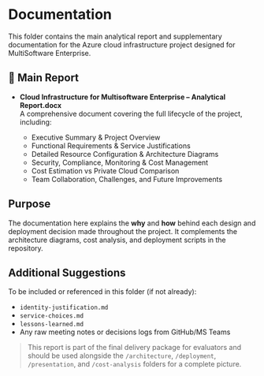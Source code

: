 # Documentation

This folder contains the main analytical report and supplementary documentation for the Azure cloud infrastructure project designed for MultiSoftware Enterprise.

## 📄 Main Report

- **Cloud Infrastructure for Multisoftware Enterprise – Analytical Report.docx**  
  A comprehensive document covering the full lifecycle of the project, including:

  - Executive Summary & Project Overview
  - Functional Requirements & Service Justifications
  - Detailed Resource Configuration & Architecture Diagrams
  - Security, Compliance, Monitoring & Cost Management
  - Cost Estimation vs Private Cloud Comparison
  - Team Collaboration, Challenges, and Future Improvements

##  Purpose

The documentation here explains the **why** and **how** behind each design and deployment decision made throughout the project. It complements the architecture diagrams, cost analysis, and deployment scripts in the repository.

## Additional Suggestions

To be included or referenced in this folder (if not already):
- `identity-justification.md`
- `service-choices.md`
- `lessons-learned.md`
- Any raw meeting notes or decisions logs from GitHub/MS Teams

> This report is part of the final delivery package for evaluators and should be used alongside the `/architecture`, `/deployment`, `/presentation`, and `/cost-analysis` folders for a complete picture.
